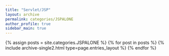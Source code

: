 ```yaml
---
title: "Servlet/JSP"
layout: archive
permalink: categories/JSPALONE
author_profile: true
sidebar_main: true
---
```


{% assign posts = site.categories.JSPALONE %}
{% for post in posts %} {% include archive-single2.html type=page.entries_layout %} {% endfor %}
